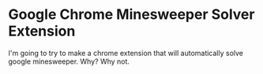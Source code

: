 # Google Chrome Minesweeper Solver Extension
I'm going to try to make a chrome extension that will automatically solve google minesweeper. Why? Why not.
